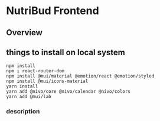 # NutriBud Frontend

## Overview

## things to install on local system

```
npm install
npm i react-router-dom
npm install @mui/material @emotion/react @emotion/styled
npm install @mui/icons-material
yarn install
yarn add @nivo/core @nivo/calendar @nivo/colors
yarn add @mui/lab
```

### description
